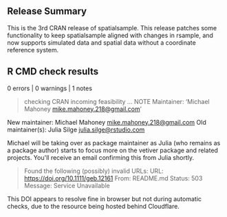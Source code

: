 ## Release Summary

This is the 3rd CRAN release of spatialsample. This release patches some functionality to keep spatialsample aligned with changes in rsample, and now supports simulated data and spatial data without a coordinate reference system.

## R CMD check results

0 errors | 0 warnings | 1 notes

> checking CRAN incoming feasibility ... NOTE
  Maintainer: ‘Michael Mahoney <mike.mahoney.218@gmail.com>’
  
  New maintainer:
    Michael Mahoney <mike.mahoney.218@gmail.com>
  Old maintainer(s):
    Julia Silge <julia.silge@rstudio.com>
  
Michael will be taking over as package maintainer as Julia (who remains as a package author) starts to focus more on the vetiver package and related projects. You'll receive an email confirming this from Julia shortly.
  
>  Found the following (possibly) invalid URLs:
    URL: https://doi.org/10.1111/geb.12161
      From: README.md
      Status: 503
      Message: Service Unavailable

This DOI appears to resolve fine in browser but not during automatic checks, due to the resource being hosted behind Cloudflare.
